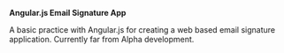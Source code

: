 **Angular.js Email Signature App**

A basic practice with Angular.js for creating a web based email signature application. Currently far from Alpha development.